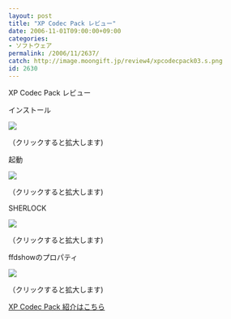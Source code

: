 ```yaml
---
layout: post
title: "XP Codec Pack レビュー"
date: 2006-11-01T09:00:00+09:00
categories:
- ソフトウェア
permalink: /2006/11/2637/
catch: http://image.moongift.jp/review4/xpcodecpack03.s.png
id: 2630
---
```

XP Codec Pack レビュー  
<!--more-->

インストール

  

[![](http://image.moongift.jp/review4/xpcodecpack01.s.png)](http://image.moongift.jp/review4/xpcodecpack01.png)  
  
（クリックすると拡大します)

  

起動

  

[![](http://image.moongift.jp/review4/xpcodecpack02.s.png)](http://image.moongift.jp/review4/xpcodecpack02.png)  
  
（クリックすると拡大します)

  

SHERLOCK

  

[![](http://image.moongift.jp/review4/xpcodecpack03.s.png)](http://image.moongift.jp/review4/xpcodecpack03.png)  
  
（クリックすると拡大します)

  

ffdshowのプロパティ

  

[![](http://image.moongift.jp/review4/xpcodecpack04.s.png)](http://image.moongift.jp/review4/xpcodecpack04.png)  
  
（クリックすると拡大します)

  

[XP Codec Pack 紹介はこちら](http://fw.moongift.jp/intro/i-2636.html)

